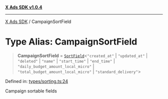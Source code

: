 [**X Ads SDK v1.0.4**](../README.md)

***

[X Ads SDK](../globals.md) / CampaignSortField

# Type Alias: CampaignSortField

> **CampaignSortField** = [`SortField`](SortField.md)\<`"created_at"` \| `"updated_at"` \| `"deleted"` \| `"name"` \| `"start_time"` \| `"end_time"` \| `"daily_budget_amount_local_micro"` \| `"total_budget_amount_local_micro"` \| `"standard_delivery"`\>

Defined in: [types/sorting.ts:24](https://github.com/kage1020/x-ads-sdk/blob/main/src/types/sorting.ts#L24)

Campaign sortable fields
